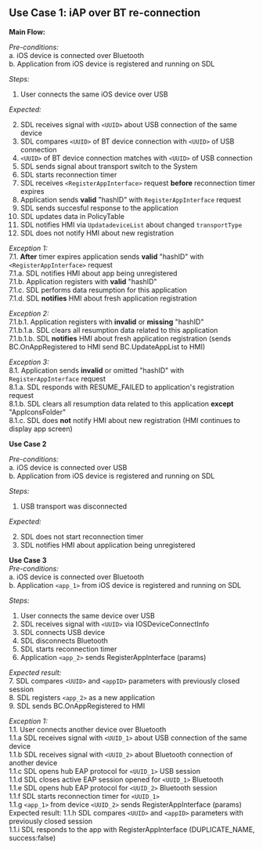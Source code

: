 ## Use Case 1: iAP over BT re-connection

**Main Flow:**  

_Pre-conditions:_  
a. iOS device is connected over Bluetooth  
b. Application from iOS device is registered and running on SDL 

_Steps:_    
1. User connects the same iOS device over USB  

_Expected:_  

2. SDL receives signal with `<UUID>` about USB connection of the same device 
3. SDL compares `<UUID>` of BT device connection with `<UUID>` of USB connection  
4. `<UUID>` of BT device connection matches with `<UUID>` of USB connection
5. SDL sends signal about transport switch to the System  
6. SDL starts reconnection timer
7. SDL receives `<RegisterAppInterface>` request **before** reconnection timer expires
8. Application sends **valid** "hashID" with `RegisterAppInterface` request 
9. SDL sends succesful response to the application 
10. SDL updates data in PolicyTable 
11. SDL notifies HMI via `UpdatadeviceList` about changed `transportType`
12. SDL does not notify HMI about new registration


_Exception 1:_  
7.1. **After** timer expires application sends **valid** "hashID" with `<RegisterAppInterface>` request  
7.1.a. SDL notifies HMI about app being unregistered   
7.1.b. Application registers with **valid** "hashID"  
7.1.c. SDL performs data resumption for this application  
7.1.d. SDL **notifies** HMI about fresh application registration 

_Exception 2:_  
7.1.b.1. Application registers with **invalid** or **missing** "hashID"   
7.1.b.1.a. SDL clears all resumption data related to this application  
7.1.b.1.b. SDL **notifies** HMI about fresh application registration (sends BC.OnAppRegistered to HMI send BC.UpdateAppList to HMI)

_Exception 3:_  
8.1. Application sends **invalid** or omitted "hashID" with `RegisterAppInterface` request  
8.1.a. SDL responds with RESUME_FAILED to application's registration request  
8.1.b. SDL clears all resumption data related to this application **except** "AppIconsFolder"  
8.1.c. SDL does **not** notify HMI about new registration (HMI continues to display app screen)

**Use Case 2**  

_Pre-conditions:_  
a. iOS device is connected over USB  
b. Application from iOS device is registered and running on SDL  

_Steps:_    
1. USB transport was disconnected

_Expected:_   

2. SDL does not start reconnection timer  
3. SDL notifies HMI about application being unregistered

**Use Case 3**  
_Pre-conditions:_  
a. iOS device is connected over Bluetooth  
b. Application `<app_1>` from iOS device is registered and running on SDL  

_Steps:_
 1. User connects the same device over USB
 2. SDL receives signal with `<UUID>` via IOSDeviceConnectInfo
 3. SDL connects USB device
 4. SDL disconnects Bluetooth
 5. SDL starts reconnection timer
 6. Application `<app_2>` sends RegisterAppInterface (params)  
 
 _Expected result:_  
 7. SDL compares `<UUID>` and `<appID>` parameters with previously closed session  
 8. SDL registers `<app_2>` as a new application  
 9. SDL sends BC.OnAppRegistered to HMI  
 
 _Exception 1:_   
 1.1. User connects another device over Bluetooth  
 1.1.a SDL receives signal with `<UUID_1>` about USB connection of the same device  
 1.1.b SDL receives signal with `<UUID_2>` about Bluetooth connection of another device  
 1.1.c SDL opens hub EAP protocol for `<UUID_1>` USB session  
 1.1.d SDL closes active EAP session opened for `<UUID_1>` Bluetooth  
 1.1.e SDL opens hub EAP protocol for `<UUID_2>` Bluetooth session  
 1.1.f SDL starts reconnection timer for `<UUID_1>`  
 1.1.g `<app_1>` from device `<UUID_2>` sends RegisterAppInterface (params)  
 Expected result:
 1.1.h SDL compares `<UUID>` and `<appID>` parameters with previously closed session  
 1.1.i SDL responds to the app with RegisterAppInterface (DUPLICATE_NAME, success:false)
